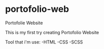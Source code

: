 # portofolio-web
Portofolie Website

This is my first try creating Portofolio Website

Tool that i'm use:
-HTML
-CSS
-SCSS
